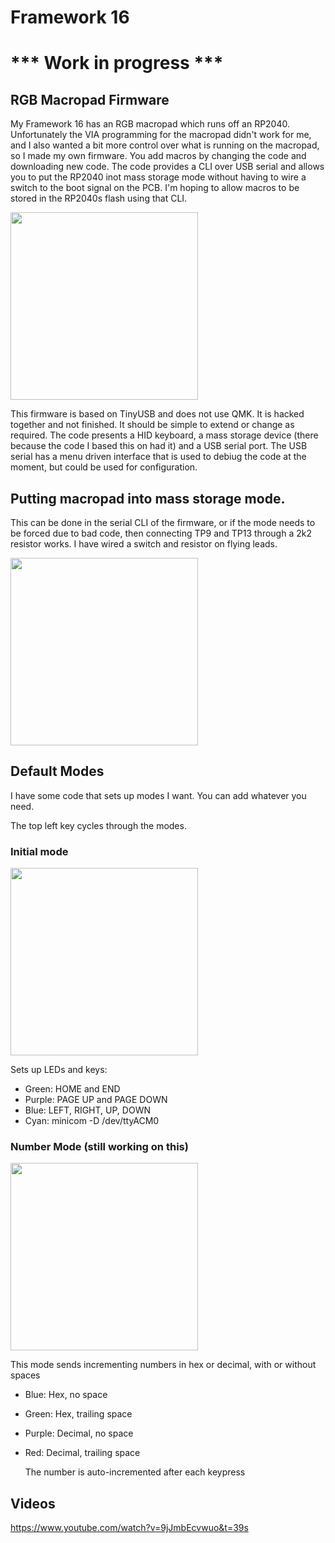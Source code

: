 # Framework 16

# *** Work in progress ***

## RGB Macropad Firmware

My Framework 16 has an RGB macropad which runs off an RP2040. Unfortunately the VIA programming for the macropad didn't work for me, and I also wanted a bit more control over what is running on the macropad, so I made my own firmware. You add macros by changing the code and downloading new code. The code provides a CLI over USB serial and allows you to put the RP2040 inot mass storage mode without having to wire a switch to the boot signal on the PCB. I'm hoping to allow macros to be stored in the RP2040s flash using that CLI.

<img src="https://github.com/user-attachments/assets/a20ad5b8-39f2-4137-b010-67167023473f" width="300"/>

This firmware is based on TinyUSB and does not use QMK. It is hacked together and not finished. It should be simple to extend or change as required.
The code presents a HID keyboard, a mass storage device (there because the code I based this on had it) and a USB serial port. The USB serial has a menu driven interface that is used to debiug the code at the moment, but could be used for configuration.

## Putting macropad into mass storage mode.
This can be done in the serial CLI of the firmware, or if the mode needs to be forced due to bad code, then connecting TP9 and TP13 through a 2k2 resistor works. I have wired a switch and resistor on flying leads.

<img src="https://github.com/user-attachments/assets/fb47f64d-cf3e-4d0f-a3de-08ecaf15d2c9" width="300"/>

## Default Modes
I have some code that sets up modes I want. You can add whatever you need. 

The top left key cycles through the modes.

### Initial mode

<img src="https://github.com/user-attachments/assets/c4d863d0-c671-4f58-890f-0a276b3eb132" width="300"/>

Sets up LEDs and keys:

  * Green:  HOME and END
  * Purple: PAGE UP and PAGE DOWN
  * Blue:   LEFT, RIGHT, UP, DOWN
  * Cyan:   minicom -D /dev/ttyACM0

### Number Mode (still working on this)

<img src="https://github.com/user-attachments/assets/a5403a29-3baa-4f6d-b742-6059c2c95c4a" width="300"/>

This mode sends incrementing numbers in hex or decimal, with or without spaces

* Blue:    Hex, no space  
* Green:   Hex, trailing space
* Purple:  Decimal, no space
* Red:     Decimal, trailing space

  The number is auto-incremented after each keypress

## Videos

https://www.youtube.com/watch?v=9jJmbEcvwuo&t=39s
